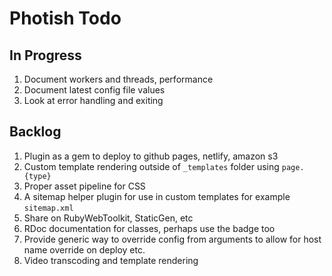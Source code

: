 # Photish Todo

## In Progress

1. Document workers and threads, performance
1. Document latest config file values
1. Look at error handling and exiting

## Backlog

1. Plugin as a gem to deploy to github pages, netlify, amazon s3
1. Custom template rendering outside of `_templates` folder using `page.{type}`
1. Proper asset pipeline for CSS
1. A sitemap helper plugin for use in custom templates for example
   `sitemap.xml`
1. Share on RubyWebToolkit, StaticGen, etc
1. RDoc documentation for classes, perhaps use the badge too
1. Provide generic way to override config from arguments to allow for host name
   override on deploy etc.
1. Video transcoding and template rendering
